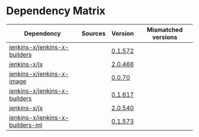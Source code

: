 # Dependency Matrix

Dependency | Sources | Version | Mismatched versions
---------- | ------- | ------- | -------------------
[jenkins-x/jenkins-x-builders](https://github.com/jenkins-x/jenkins-x-builders) |  | [0.1.572]() | 
[jenkins-x/jx](https://github.com/jenkins-x/jx) |  | [2.0.466]() | 
[jenkins-x/jenkins-x-image](https://github.com/jenkins-x/jenkins-x-image) |  | [0.0.70](https://github.com/jenkins-x/jenkins-x-image/releases/tag/0.0.70) | 
[jenkins-x/jenkins-x-builders](https://github.com/jenkins-x/jenkins-x-builders) |  | [0.1.617]() | 
[jenkins-x/jx](https://github.com/jenkins-x/jx) |  | [2.0.540](https://github.com/jenkins-x/jx/releases/tag/v2.0.540) | 
[jenkins-x/jenkins-x-builders-ml](https://github.com/jenkins-x/jenkins-x-builders-ml) |  | [0.1.573]() | 
